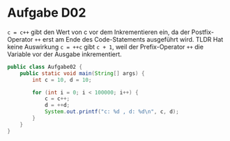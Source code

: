 # Aufgabe D02

`c = c++` gibt den Wert von c vor dem Inkrementieren ein, da der Postfix-Operator `++` erst am Ende des Code-Statements ausgeführt wird. TLDR Hat keine Auswirkung
`c = ++c` gibt `c + 1`, weil der Prefix-Operator `++` die Variable vor der Ausgabe inkrementiert.

```java
public class Aufgabe02 {
    public static void main(String[] args) {
        int c = 10, d = 10;

        for (int i = 0; i < 100000; i++) {
            c = c++;
            d = ++d;
            System.out.printf("c: %d , d: %d\n", c, d);
        }
    }
}
```
